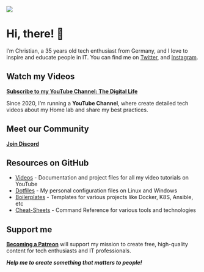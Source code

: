 ![](https://cnd-prod-1.s3.us-west-004.backblazeb2.com/new-banner4-scaled-for-github.jpg)

# Hi, there! 👋

I’m Christian, a 35 years old tech enthusiast from Germany, and I love to inspire and educate people in IT. You can find me on [Twitter](https://twitter.com/christian_tdl), and [Instagram](https://www.instagram.com/christian_tdl/).

## Watch my Videos

**[Subscribe to my YouTube Channel: The Digital Life](https://www.youtube.com/channel/UCZNhwA1B5YqiY1nLzmM0ZRg)**

Since 2020, I’m running a **YouTube Channel**, where create detailed tech videos about my Home lab and share my best practices.

## Meet our Community

**[Join Discord](https://discord.com/invite/bz2SN7d)**

## Resources on GitHub

- [Videos](https://github.com/xcad2k/videos) - Documentation and project files for all my video tutorials on YouTube
- [Dotfiles](https://github.com/xcad2k/dotfiles) - My personal configuration files on Linux and Windows
- [Boilerplates](https://github.com/xcad2k/boilerplates) - Templates for various projects like Docker, K8S, Ansible, etc
- [Cheat-Sheets](https://github.com/xcad2k/cheat-sheets) - Command Reference for various tools and technologies

## Support me

**[Becoming a Patreon](https://medium.com/@christian_tdl)** will support my mission to create free, high-quality content for tech enthusiasts and IT professionals.

***Help me to create something that matters to people!***
